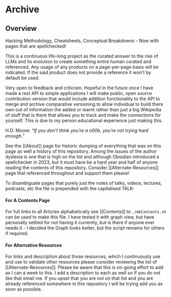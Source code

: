 # Archive

## Overview 

Hacking Methodology, Cheatsheets, Conceptual Breakdowns - Now with pages that are spellchecked! 

This is a continuous life-long project as the curated answer to the rise of LLMs and its evolution to create something entire human curated and referenced. Any usage of any products on a page-per-page basis will be indicated. If the said product does not provide a reference it won't by default be used.

Very open to feedback and criticism. Hopeful in the future once I have made a rest API to simple applications I will make public, open source contribution version that would include addition functionality to the API to merge and archive comparative versioning to allow individual to build there own out of information the added or learnt rather than just a big Wikipedia of stuff that is there that allows you to track and make the connections for yourself. This is due to my person educational experience just making this.

H.D. Moore: *“If you don’t think you’re a n00b, you’re not trying hard enough.”*

See the [[About]] page for historic dumping of everything that was on this page as well a history of this repository. Among the issues of the author dyslexia is one that is high on the list and although Obsidian introduced a spellchecker in 2023, but it must have be a hard year and half of anyone reading the contents of this repository. Consider [[Alternate-Resources]] page that referenced throughout and support them please!

To disambiguate pages that purely just the notes of talks, videos, lectures, podcasts, etc the file is prepended with the capitalised TALK- 

#### For A Contents Page

For full links to all Articles alphabetically see [[Contents]] to `./mkContents.sh` can be used to make this file. I have tested it with graph view, but have personally settled for not having it currently, but is there if anyone ever needs it - I decided the Graph looks better, but the script remains for others if required.

#### For Alternative Resources

For links and description about those resources, which I continuously use and use to validate other resources please consider reviewing the list of [[Alternate-Resources]]. Please be aware that this is on-going effort to add as I can a week to this. I add a description to each as well so if you do not like that email me. If you upset that you are not on that list and you are already referenced somewhere in this repository I will be trying add you as soon as possible.  
